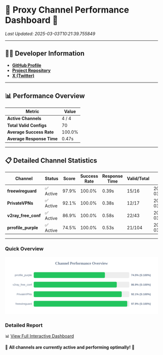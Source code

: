 # 🌟 Proxy Channel Performance Dashboard 🌟

_Last Updated: 2025-03-03T10:21:39.755849_

---

## 👩‍💻 Developer Information

- **[GitHub Profile](https://github.com/4n0nymou3)**  
- **[Project Repository](https://github.com/4n0nymou3/multi-proxy-config-fetcher)**  
- **[X (Twitter)](https://x.com/4n0nymou3)**  

---

## 📊 Performance Overview

| Metric                | Value       |
|-----------------------|-------------|
| **Active Channels**   | 4 / 4       |
| **Total Valid Configs** | 70          |
| **Average Success Rate** | 100.0%      |
| **Average Response Time** | 0.47s       |

---

## 📋 Detailed Channel Statistics

| Channel          | Status     | Score  | Success Rate | Response Time | Valid/Total | Last Success               |
|------------------|------------|--------|--------------|---------------|-------------|----------------------------|
| **freewireguard**  | ✅ Active  | 97.9%  | 100.0% | 0.39s         | 15/16       | 2025-03-03T10:21:39.754065 |
| **PrivateVPNs**  | ✅ Active  | 92.1%  | 100.0% | 0.38s         | 12/17       | 2025-03-03T10:21:39.341748 |
| **v2ray_free_conf**  | ✅ Active  | 86.9%  | 100.0% | 0.58s         | 22/43       | 2025-03-03T10:21:38.931072 |
| **prrofile_purple**  | ✅ Active  | 74.5%  | 100.0% | 0.53s         | 21/104       | 2025-03-03T10:21:38.258270 |

---

### Quick Overview
<div align="center">
  <a href="https://raw.githubusercontent.com/nullluser/NullRepo/refs/heads/main/assets/channel_stats_chart.svg">
    <img src="https://raw.githubusercontent.com/nullluser/NullRepo/refs/heads/main/assets/channel_stats_chart.svg" alt="Source Performance Statistics" width="800">
  </a>
</div>

### Detailed Report
📊 [View Full Interactive Dashboard](https://htmlpreview.github.io/?https://github.com/nullluser/NullRepo/blob/main/assets/performance_report.html)

🎉 **All channels are currently active and performing optimally!** 🎉
